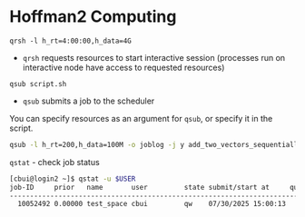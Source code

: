 # Hoffman2 Computing

`qrsh -l h_rt=4:00:00,h_data=4G`

- `qrsh` requests resources to start interactive session (processes run on interactive node have access to requested resources)

`qsub script.sh`

- `qsub` submits a job to the scheduler

You can specify resources as an argument for `qsub`, or specify it in the script.

```bash
qsub -l h_rt=200,h_data=100M -o joblog -j y add_two_vectors_sequentially.sh
```



`qstat` - check job status

```sh
[cbui@login2 ~]$ qstat -u $USER
job-ID     prior   name       user         state submit/start at     queue             jclass                   slots ja-task-ID
-----------------------------------------------------------------------------------------------------------
  10052492 0.00000 test_space cbui         qw    07/30/2025 15:00:13                                                           2
```

